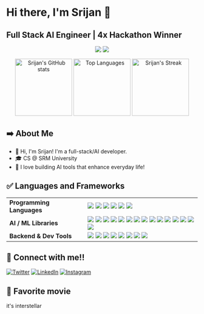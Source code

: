 # Hi there, I'm Srijan 👋
## Full Stack AI Engineer | 4x Hackathon Winner

<div align="center">
  
  ![](https://github.com/coderkai03/stats/blob/master/generated/overview.svg)
  ![](https://github.com/coderkai03/stats/blob/master/generated/languages.svg)
  
</div>

<p align="center">
  <img 
    src="https://github-readme-stats.vercel.app/api?username=Srijansarkar17&theme=vue-dark&show_icons=true&hide_border=false&count_private=true" 
    alt="Srijan's GitHub stats" 
    height="150"
  />
  <img 
    src="https://github-readme-stats.vercel.app/api/top-langs/?username=Srijansarkar17&theme=vue-dark&show_icons=true&hide_border=false&layout=compact" 
    alt="Top Languages" 
    height="150"
  />
  <img
    src = "https://github-readme-streak-stats.herokuapp.com/?user=Srijansarkar17&theme=vue-dark&hide_border=false"
    alt = "Srijan's Streak"
    height = "150"
  />
</p>

## ➡️ About Me

- 👋 Hi, I'm Srijan! I'm a full-stack/AI developer.
- 🎓 CS @ SRM University
- 🎯 I love building AI tools that enhance everyday life!

## ✅ Languages and Frameworks

<table>
  <tr>
    <td><strong>Programming Languages</strong></td>
    <td>
      <img src="https://img.shields.io/badge/C-%2300599C.svg?style=flat-square&logo=c&logoColor=white"/>
      <img src="https://img.shields.io/badge/C++-%2300599C.svg?style=flat-square&logo=c%2B%2B&logoColor=white"/>
      <img src="https://img.shields.io/badge/Java-%23ED8B00.svg?style=flat-square&logo=openjdk&logoColor=white"/>
      <img src="https://img.shields.io/badge/Python-3670A0?style=flat-square&logo=python&logoColor=ffdd54"/>
      <img src="https://img.shields.io/badge/JavaScript-%23323330.svg?style=flat-square&logo=javascript&logoColor=%23F7DF1E"/>
      <img src="https://img.shields.io/badge/SQL-4479A1.svg?style=flat-square&logo=postgresql&logoColor=white"/>
    </td>
  </tr>

  <tr>
    <td><strong>AI / ML Libraries</strong></td>
    <td>
      <img src="https://img.shields.io/badge/OpenAI-412991?style=flat-square&logo=openai&logoColor=white"/>
      <img src="https://img.shields.io/badge/Anthropic-000000?style=flat-square"/>
      <img src="https://img.shields.io/badge/LangChain-5A5FC7?style=flat-square"/>
      <img src="https://img.shields.io/badge/NumPy-013243?style=flat-square&logo=numpy&logoColor=white"/>
      <img src="https://img.shields.io/badge/Pandas-150458?style=flat-square&logo=pandas&logoColor=white"/>
      <img src="https://img.shields.io/badge/Scikit--Learn-F7931E?style=flat-square&logo=scikitlearn&logoColor=white"/>
      <img src="https://img.shields.io/badge/Matplotlib-11557C?style=flat-square&logo=matplotlib&logoColor=white"/>
      <img src="https://img.shields.io/badge/OpenCV-5C3EE8?style=flat-square&logo=opencv&logoColor=white"/>
      <img src="https://img.shields.io/badge/PyTorch-EE4C2C?style=flat-square&logo=pytorch&logoColor=white"/>
      <img src="https://img.shields.io/badge/TensorFlow-FF6F00?style=flat-square&logo=tensorflow&logoColor=white"/>
      <img src="https://img.shields.io/badge/Keras-D00000?style=flat-square&logo=keras&logoColor=white"/>
      <img src="https://img.shields.io/badge/OpenCV-00000?style=flat-square&logo=opencv&logoColor=white"/>
      <img src="https://img.shields.io/badge/YOLO-701DAB?style=flat-square&logo=yolo&logoColor=white"/>
      <img src="https://img.shields.io/badge/Agno-FF4018?style=flat-square&logo=agno&logoColor=white"/>
      <img src="https://img.shields.io/badge/n8n-E3486D?style=flat-square&logo=n8n&logoColor=white"/>
    </td>
  </tr>

  <tr>
    <td><strong>Backend & Dev Tools</strong></td>
    <td>
      <img src="https://img.shields.io/badge/Flask-000000.svg?style=flat-square&logo=flask&logoColor=white"/>
      <img src="https://img.shields.io/badge/Fastapi-1C9A8E.svg?style=flat-square&logo=fastapi&logoColor=white"/>
      <img src="https://img.shields.io/badge/Postman-FF6C37?style=flat-square&logo=postman&logoColor=white"/>
      <img src="https://img.shields.io/badge/Docker-2496ED?style=flat-square&logo=docker&logoColor=white"/>
      <img src="https://img.shields.io/badge/Vercel-000?style=flat-square&logo=vercel&logoColor=white"/>
      <img src="https://img.shields.io/badge/Clerk-003D5E.svg?style=flat-square&logo=clerk"/>
      <img src="https://img.shields.io/badge/Git-D74934.svg?style=flat-square&logo=git"/>
      <img src="https://img.shields.io/badge/Jasmine-863F7E.svg?style=flat-square&logo=jasmine"/>
    </td>
  </tr>


  
</table>

## 🤝 Connect with me!!

[![Twitter](https://img.shields.io/badge/Twitter-003E54?style=for-the-badge&logo=x&logoColor=white)](https://x.com/srijan4ai)
[![LinkedIn](https://img.shields.io/badge/LinkedIn-%230077B5.svg?style=for-the-badge&logo=linkedin&logoColor=white)]([https://www.linkedin.com/in/riancorcino](https://www.linkedin.com/in/srijan-sarkar-90177b288/))
[![Instagram](https://img.shields.io/badge/Instagram-%23E4405F.svg?style=for-the-badge&logo=instagram&logoColor=white)]([https://www.instagram.com/rian.corcino](https://www.instagram.com/srijann16/))

## 🧋 Favorite movie

it's interstellar
